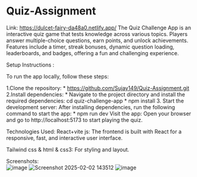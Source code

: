 # Quiz-Assignment 
Link:  https://dulcet-fairy-da48a0.netlify.app/
The Quiz Challenge App is an interactive quiz game that tests knowledge across various topics. Players answer multiple-choice questions, earn points, and unlock achievements. Features include a timer, streak bonuses, dynamic question loading, leaderboards, and badges, offering a fun and challenging experience.


Setup Instructions  :

To run the app locally, follow these steps:

1.Clone the repository:
                            * https://github.com/Sujay149/Quiz-Assignment.git
2.Install dependencies:
                            * Navigate to the project directory and install the required dependencies:
  cd quiz-challenge-app
                            * npm install
 3. Start the development server: After installing dependencies, run the following command to start the app:
                            *  npm run dev
Visit the app: Open your browser and go to http://localhost:5173 to start playing the quiz.

Technologies Used:
React+vite js: The frontend is built with React for a responsive, fast, and interactive user interface.

Tailwind css & html & css3: For styling and layout.


Screenshots:  
     ![image](https://github.com/user-attachments/assets/71e7aef3-0c49-4055-9c31-945db41a4cd6)
     ![Screenshot 2025-02-02 143512](https://github.com/user-attachments/assets/f4b67d11-9b4e-4e85-ba96-2c65b86403f9)
      ![image](https://github.com/user-attachments/assets/f231b74c-746a-4421-936b-840052ac9bac)


     
       
